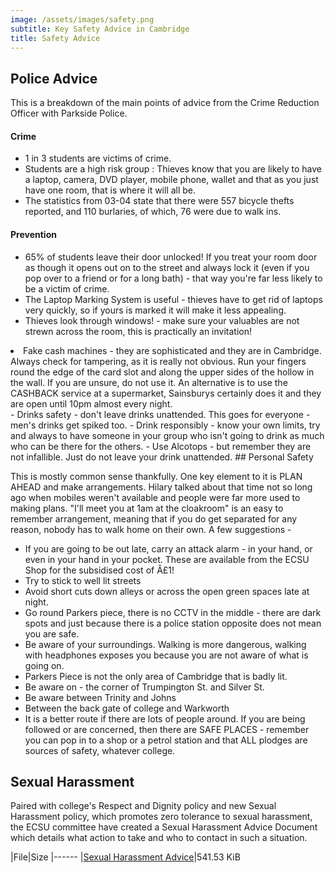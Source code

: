 ```yaml
---
image: /assets/images/safety.png
subtitle: Key Safety Advice in Cambridge
title: Safety Advice
---
```


## Police Advice

This is a breakdown of the main points of advice from the Crime Reduction Officer with Parkside Police.

#### Crime
- 1 in 3 students are victims of crime.
- Students are a high risk group : Thieves know that you are likely to have a laptop, camera, DVD player, mobile phone, wallet and that as you just have one room, that is where it will all be.
- The statistics from 03-04 state that there were 557 bicycle thefts reported, and 110 burlaries, of which, 76 were due to walk ins. 

#### Prevention
- 65% of students leave their door unlocked! If you treat your room door as though it opens out on to the street and always lock it (even if you pop over to a friend or for a long bath) - that way you're far less likely to be a victim of crime.
- The Laptop Marking System is useful - thieves have to get rid of laptops very quickly, so if yours is marked it will make it less appealing.
- Thieves look through windows! - make sure your valuables are not strewn across the room, this is practically an invitation!
<li>Fake cash machines - they are sophisticated and they are in Cambridge.
Always check for tampering, as it is really not obvious. Run your fingers round the edge of the card slot and along the upper sides of the hollow in the wall. If you are unsure, do not use it. An alternative is to use the CASHBACK service at a supermarket, Sainsburys certainly does it and they are open until 10pm almost every night.</li>
- Drinks safety - don't leave drinks unattended. This goes for everyone - men's drinks get spiked too.
- Drink responsibly - know your own limits, try and always to have someone in your group who isn't going to drink as much who can be there for the others.
- Use Alcotops - but remember they are not infallible. Just do not leave your drink unattended.
## Personal Safety

This is mostly common sense thankfully. One key element to it is PLAN AHEAD and make arrangements. Hilary talked about that time not so long ago when mobiles weren't available and people were far more used to making plans. "I'll meet you at 1am at the cloakroom" is an easy to remember arrangement, meaning that if you do get separated for any reason, nobody has to walk home on their own.
A few suggestions -
- If you are going to be out late, carry an attack alarm - in your hand, or even in your hand in your pocket. These are available from the ECSU Shop for the subsidised cost of Â£1!
- Try to stick to well lit streets 
- Avoid short cuts down alleys or across the open green spaces late at night.
- Go round Parkers piece, there is no CCTV in the middle - there are dark spots and just because there is a police station opposite does not mean you are safe.
- Be aware of your surroundings. Walking is more dangerous, walking with headphones exposes you because you are not aware of what is going on.
- Parkers Piece is not the only area of Cambridge that is badly lit.
- Be aware on - the corner of Trumpington St. and Silver St.
- Be aware between Trinity and Johns
- Between the back gate of college and Warkworth
- It is a better route if there are lots of people around.
If you are being followed or are concerned, then there are SAFE PLACES - remember you can pop in to a shop or a petrol station and that ALL plodges are sources of safety, whatever college.

##  Sexual Harassment

Paired with college's Respect and Dignity policy and new Sexual Harassment policy, which promotes zero tolerance to sexual harassment, the ECSU committee have created a Sexual Harassment Advice Document which details what action to take and who to contact in such a situation.



|File|Size
|------
|[Sexual Harassment Advice](../protected/downloads/official_documents/Sexual%20harassment%20advice.pdf)|541.53 KiB